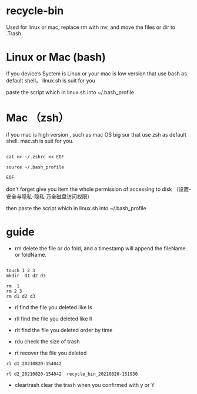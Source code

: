 # recycle-bin
Used for linux or mac,  replace rm with mv, and move the files or dir  to .Trash

# Linux or Mac (bash)
if you device‘s Syctem is Linux or your mac is low version that use bash as default shell， linux.sh is suit for you

paste the script which in linux.sh  into ~/.bash_profile


# Mac （zsh）
if you mac is high version , such as mac OS big sur that use zsh as default shell. mac.sh is suit for you.

```

cat >> ~/.zshrc << EOF

source ~/.bash_profile 

EOF

```

don't forget give you item  the whole permission of accessing to disk （设置-安全与隐私-隐私   万全磁盘访问权限）

then paste the script which in linux.sh  into ~/.bash_profile




# guide

- rm
delete the file or do fold, and a timestamp will append the fileName or foldName.

```

touch 1 2 3 
mkdir  d1 d2 d3

rm  1
rm 2 3
rm d1 d2 d3

```


- rl
find the file you deleted  like  ls 



- rll
find the file you deleted  like  ll

- rlt
find the file you deleted order by time


- rdu
check the size of trash


- rt
recover the file you deleted

```
rl d1_20210820-154042

rl d2_20210820-154042  recycle_bin_20210820-151930

```

- cleartrash
clear the trash when you confirmed with y or Y





